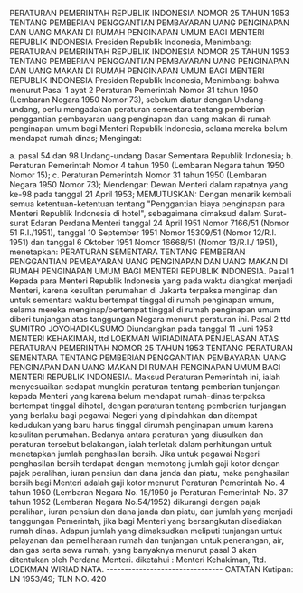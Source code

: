  PERATURAN PEMERINTAH REPUBLIK INDONESIA NOMOR 25 TAHUN 1953 TENTANG PEMBERIAN PENGGANTIAN PEMBAYARAN UANG PENGINAPAN DAN UANG MAKAN DI RUMAH PENGINAPAN UMUM BAGI MENTERI REPUBLIK INDONESIA Presiden Republik Indonesia, Menimbang: PERATURAN PEMERINTAH REPUBLIK INDONESIA NOMOR 25 TAHUN 1953 TENTANG PEMBERIAN PENGGANTIAN PEMBAYARAN UANG PENGINAPAN DAN UANG MAKAN DI RUMAH PENGINAPAN UMUM BAGI MENTERI REPUBLIK INDONESIA Presiden Republik Indonesia, Menimbang: bahwa menurut Pasal 1 ayat 2 Peraturan Pemerintah Nomor 31 tahun 1950 (Lembaran Negara 1950 Nomor 73), sebelum diatur dengan Undang-undang, perlu mengadakan peraturan sementara tentang pemberian penggantian pembayaran uang penginapan dan uang makan di rumah penginapan umum bagi Menteri Republik Indonesia, selama mereka belum mendapat rumah dinas;
Mengingat:

a. pasal 54 dan 98 Undang-undang Dasar Sementara Republik Indonesia;
b. Peraturan Pemerintah Nomor 4 tahun 1950 (Lembaran Negara tahun 1950 Nomor 15);
c. Peraturan Pemerintah Nomor 31 tahun 1950 (Lembaran Negara 1950 Nomor 73); Mendengar: Dewan Menteri dalam rapatnya yang ke-98 pada tanggal 21 April 1953;
MEMUTUSKAN:
 Dengan menarik kembali semua ketentuan-ketentuan tentang "Penggantian biaya penginapan para Menteri Republik Indonesia di hotel", sebagaimana dimaksud dalam Surat-surat Edaran Perdana Menteri tanggal 24 April 1951 Nomor 7166/51 (Nomor 51 R.I./1951), tanggal 10 September 1951 Nomor 15309/51 (Nomor 12/R.I. 1951) dan tanggal 6 Oktober 1951 Nomor 16668/51 (Nomor 13/R.I./ 1951), menetapkan: PERATURAN SEMENTARA TENTANG PEMBERIAN PENGGANTIAN PEMBAYARAN UANG PENGINAPAN DAN UANG MAKAN DI RUMAH PENGINAPAN UMUM BAGI MENTERI REPUBLIK INDONESIA. Pasal 1 Kepada para Menteri Republik Indonesia yang pada waktu diangkat menjadi Menteri, karena kesulitan perumahan di Jakarta terpaksa menginap dan untuk sementara waktu bertempat tinggal di rumah penginapan umum, selama mereka menginap/bertempat tinggal di rumah penginapan umum diberi tunjangan atas tanggungan Negara menurut peraturan ini. Pasal 2 ttd SUMITRO JOYOHADIKUSUMO Diundangkan pada tanggal 11 Juni 1953 MENTERI KEHAKIMAN, ttd LOEKMAN WIRIADINATA PENJELASAN ATAS PERATURAN PEMERINTAH NOMOR 25 TAHUN 1953 TENTANG PERATURAN SEMENTARA TENTANG PEMBERIAN PENGGANTIAN PEMBAYARAN UANG PENGINAPAN DAN UANG MAKAN DI RUMAH PENGINAPAN UMUM BAGI MENTERI REPUBLIK INDONESIA. Maksud Peraturan Pemerintah ini, ialah menyesuaikan sedapat mungkin peraturan tentang pemberian tunjangan kepada Menteri yang karena belum mendapat rumah-dinas terpaksa bertempat tinggal dihotel, dengan peraturan tentang pemberian tunjangan yang berlaku bagi pegawai Negeri yang dipindahkan dan ditempat kedudukan yang baru harus tinggal dirumah penginapan umum karena kesulitan perumahan. Bedanya antara peraturan yang diusulkan dan peraturan tersebut belakangan, ialah terletak dalam perhitungan untuk menetapkan jumlah penghasilan bersih. Jika untuk pegawai Negeri penghasilan bersih terdapat dengan memotong jumlah gaji kotor dengan pajak peralihan, iuran pensiun dan dana janda dan piatu, maka penghasilan bersih bagi Menteri adalah gaji kotor menurut Peraturan Pemerintah No. 4 tahun 1950 (Lembaran Negara No. 15/1950 jo Peraturan Pemerintah No. 37 tahun 1952 (Lembaran Negara No.54/1952) dikurangi dengan pajak peralihan, iuran pensiun dan dana janda dan piatu, dan jumlah yang menjadi tanggungan Pemerintah, jika bagi Menteri yang bersangkutan disediakan rumah dinas. Adapun jumlah yang dimaksudkan meliputi tunjangan untuk pelayanan dan pemeliharaan rumah dan tunjangan untuk penerangan, air, dan gas serta sewa rumah, yang banyaknya menurut pasal 3 akan ditentukan oleh Perdana Menteri. diketahui : Menteri Kehakiman, Ttd. LOEKMAN WIRIADINATA. -------------------------------- CATATAN Kutipan: LN 1953/49; TLN NO. 420